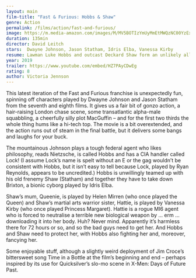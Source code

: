 ```yaml
---
layout: main
film-title: "Fast & Furious: Hobbs & Shaw" 
genre: Action
permalink: /films/action/fast-and-furious/
image: https://m.media-amazon.com/images/M/MV5BOTIzYmUyMmEtMWQzNC00YzExLTk3MzYtZTUzYjMyMmRiYzIwXkEyXkFqcGdeQXVyMDM2NDM2MQ@@._V1_UY268_CR1,0,182,268_AL_.jpg
duration: 135min
director: David Leitch
stars:  Dwayne Johnson, Jason Statham, Idris Elba, Vanessa Kirby
resume: Lawman Luke Hobbs and outcast Deckard Shaw form an unlikely alliance when a cyber-genetically enhanced villain threatens the future of humanity.
year: 2019
trailer: https://www.youtube.com/embed/HZ7PAyCDwEg
rating: 8
author: Victoria Jennson
---
```


This latest iteration of the Fast and Furious franchise is unexpectedly fun, spinning off characters played by Dwayne Johnson and Jason Statham from the seventh and eighth films. It gives us a fair bit of gonzo action, a hair-raising London chase scene, some transatlantic alpha-male squabbling, a cheerfully silly plot MacGuffin – and for the first two thirds the whole thing hums like a hi-tech top. The movie is a bit overextended, and the action runs out of steam in the final battle, but it delivers some bangs and laughs for your buck.

The mountainous Johnson plays a tough federal agent who likes philosophy, reads Nietzsche, is called Hobbs and has a CIA handler called Lock! (I assume Lock’s name is spelt without an E or the gag wouldn’t be consistent with Hobbs, but it isn’t easy to tell because Lock, played by Ryan Reynolds, appears to be uncredited.) Hobbs is unwillingly teamed up with his old frenemy Shaw (Statham) and together they have to take down Brixton, a bionic cyborg played by Idris Elba.

Shaw’s mum, Queenie, is played by Helen Mirren (who once played the Queen) and Shaw’s martial arts warrior sister, Hattie, is played by Vanessa Kirby (who once played Princess Margaret). Hattie is a rogue MI6 agent who is forced to neutralise a terrible new biological weapon by … erm … downloading it into her body. Huh? Never mind. Apparently it’s harmless there for 72 hours or so, and so the bad guys need to get her. And Hobbs and Shaw need to protect her, with Hobbs also fighting her and, moreover, fancying her.

Some enjoyable stuff, although a slightly weird deployment of Jim Croce’s bittersweet song Time in a Bottle at the film’s beginning and end – perhaps inspired by its use for Quicksilver’s slo-mo scene in X-Men: Days of Future Past.